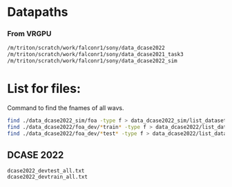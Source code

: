 # Datapaths

### From VRGPU


````bash
/m/triton/scratch/work/falconr1/sony/data_dcase2022
/m/triton/scratch/work/falconr1/sony/data_dcase2021_task3
/m/triton/scratch/work/falconr1/sony/data_dcase2022_sim
````


# List for files:
Command to find the fnames of all wavs.

```bash
find ./data_dcase2022_sim/foa -type f > data_dcase2022_sim/list_dataset/dcase2022_sim_all.txt
find ./data_dcase2022/foa_dev/*train* -type f > data_dcase2022/list_dataset/dcase2022_devtrain_all.txt
find ./data_dcase2022/foa_dev/*test* -type f > data_dcase2022/list_dataset/dcase2022_devtest_all.txt
```


## DCASE 2022
```
dcase2022_devtest_all.txt  
dcase2022_devtrain_all.txt
```
